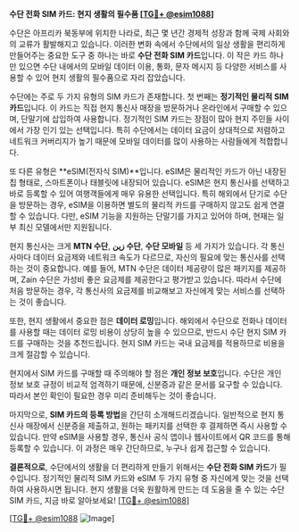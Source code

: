 **수단 전화 SIM 카드: 현지 생활의 필수품 [[TG💪+ @esim1088](https://t.me/s/esim1088)]**

수단은 아프리카 북동부에 위치한 나라로, 최근 몇 년간 경제적 성장과 함께 국제 사회와의 교류가 활발해지고 있습니다. 이러한 변화 속에서 수단에서의 일상 생활을 편리하게 만들어주는 중요한 도구 중 하나는 바로 **수단 전화 SIM 카드**입니다. 이 작은 카드 하나만 있으면 수단 내에서의 모바일 데이터 이용, 통화, 문자 메시지 등 다양한 서비스를 사용할 수 있어 현지 생활의 필수품으로 자리 잡았습니다.

수단에는 주로 두 가지 유형의 SIM 카드가 존재합니다. 첫 번째는 **정기적인 물리적 SIM 카드**입니다. 이 카드는 직접 현지 통신사 매장을 방문하거나 온라인에서 구매할 수 있으며, 단말기에 삽입하여 사용합니다. 정기적인 SIM 카드는 장점이 많아 현지 주민들 사이에서 가장 인기 있는 선택입니다. 특히 수단에서는 데이터 요금이 상대적으로 저렴하고 네트워크 커버리지가 높기 때문에 모바일 데이터를 많이 사용하는 사람들에게 적합합니다.

또 다른 유형은 **eSIM(전자식 SIM)**입니다. eSIM은 물리적인 카드가 아닌 내장된 칩 형태로, 스마트폰이나 태블릿에 내장되어 있습니다. eSIM은 현지 통신사를 선택하고 바로 등록할 수 있어 여행객들에게 매우 유용한 선택입니다. 특히 해외에서 단기로 수단을 방문하는 경우, eSIM을 이용하면 별도의 물리적 카드를 구매하지 않고도 쉽게 연결할 수 있습니다. 다만, eSIM 기능을 지원하는 단말기를 가지고 있어야 하며, 현재는 일부 최신 모델에서만 지원됩니다.

현지 통신사는 크게 **MTN 수단**, **زين 수단**, **수단 모바일** 등 세 가지가 있습니다. 각 통신사마다 데이터 요금제와 네트워크 속도가 다르므로, 자신의 필요에 맞는 통신사를 선택하는 것이 중요합니다. 예를 들어, MTN 수단은 데이터 제공량이 많은 패키지를 제공하며, Zain 수단은 가성비 좋은 요금제를 제공한다고 평가받고 있습니다. 따라서 수단에 처음 방문하는 경우, 각 통신사의 요금제를 비교해보고 자신에게 맞는 서비스를 선택하는 것이 좋습니다.

또한, 현지 생활에서 중요한 점은 **데이터 로밍**입니다. 해외에서 수단으로 전화나 데이터를 사용할 때는 데이터 로밍 비용이 상당히 높을 수 있으므로, 반드시 수단 현지 SIM 카드를 구매하는 것을 추천드립니다. 현지 SIM 카드는 국내 요금제를 적용하므로 비용을 크게 절감할 수 있습니다.

현지에서 SIM 카드를 구매할 때 주의해야 할 점은 **개인 정보 보호**입니다. 수단은 개인 정보 보호 규정이 비교적 엄격하기 때문에, 신분증과 같은 문서를 요구할 수 있습니다. 따라서 본인 확인이 필요한 경우 미리 준비해두는 것이 좋습니다.

마지막으로, **SIM 카드의 등록 방법**을 간단히 소개해드리겠습니다. 일반적으로 현지 통신사 매장에서 신분증을 제출하고, 원하는 패키지를 선택한 후 결제하면 즉시 사용할 수 있습니다. 만약 eSIM을 사용할 경우, 통신사 공식 앱이나 웹사이트에서 QR 코드를 통해 등록할 수 있습니다. 이 과정은 매우 간단하므로, 누구나 쉽게 접근할 수 있습니다.

**결론적으로**, 수단에서의 생활을 더 편리하게 만들기 위해서는 **수단 전화 SIM 카드**가 필수입니다. 정기적인 물리적 SIM 카드와 eSIM 두 가지 유형 중 자신에게 맞는 것을 선택하여 사용하시면 됩니다. 현지 생활을 더욱 원활하게 만드는 데 도움을 줄 수 있는 수단 SIM 카드, 지금 바로 알아보세요! [[TG💪+ @esim1088](https://t.me/s/esim1088)]

[[TG💪+ @esim1088](https://t.me/s/esim1088) ![Image](https://i.postimg.cc/Y0z9fWf4/image.png)]